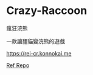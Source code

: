 # Crazy-Raccoon
瘋狂浣熊

一款讓貍貓變浣熊的遊戲

https://rei-cr.konnokai.me

[Ref Repo](https://github.com/arcxingye/EatKano)